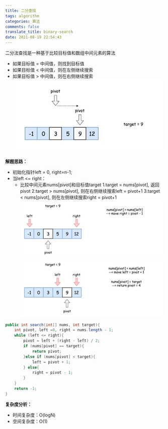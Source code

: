 ```yaml
---
title: 二分查找
tags: algorithm
categories: 算法
comments: false
translate_title: binary-search
date: 2021-08-19 22:54:43
---
```

二分法查找是一种基于比较目标值和数组中间元素的算法
- 如果目标值 = 中间值，则找到目标值
- 如果目标值 < 中间值，则在左侧继续搜索
- 如果目标值 > 中间值，则在右侧继续搜索
![二分查找](./algorithm/01.png)
  
**解题思路：**
- 初始化指针left = 0, right=n-1;
- 当left <= right： 
  - 比较中间元素nums[pivot]和目标值target
    1.target = nums[pivot], 返回pivot
    2.target > nums[pivot], 则在右侧继续搜索left = pivot+1
    3.target < nums[pivot], 则在左侧继续搜索right = pivot+1
    ![](./algorithm/02.png)
    ![](./algorithm/03.png)
    
```java
public int search(int[] nums, int target){
    int pivot, left =0, right = nums.length - 1;
    while (left <= right){
        pivot = left + (right - left) / 2;
        if (nums[pivot] == target){
            return pivot;
        }else if (nums[pivot] < target){
            left = pivot + 1;
        } else{
            right = pivot - 1;
        }
    }
    return -1;
}
```
**复杂度分析：**
- 时间复杂度：O(logN) 
- 空间复杂度：O(1)